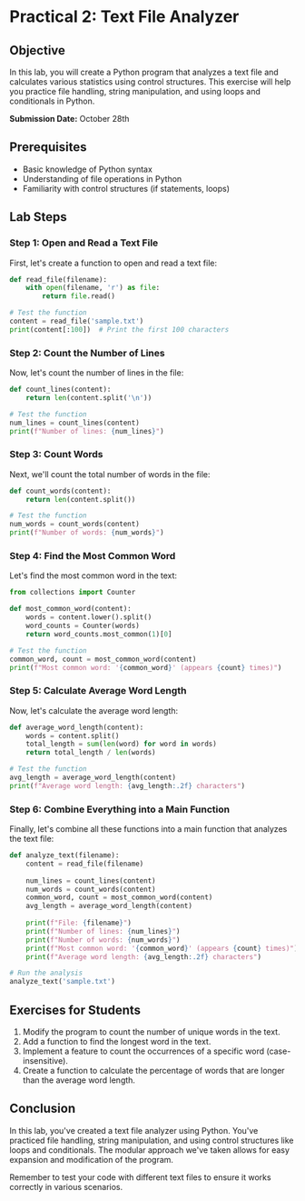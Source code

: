 # Practical 2: Text File Analyzer

## Objective
In this lab, you will create a Python program that analyzes a text file and calculates various statistics using control structures. This exercise will help you practice file handling, string manipulation, and using loops and conditionals in Python.

**Submission Date:** October 28th

## Prerequisites
- Basic knowledge of Python syntax
- Understanding of file operations in Python
- Familiarity with control structures (if statements, loops)

## Lab Steps

### Step 1: Open and Read a Text File

First, let's create a function to open and read a text file:

```python
def read_file(filename):
    with open(filename, 'r') as file:
        return file.read()

# Test the function
content = read_file('sample.txt')
print(content[:100])  # Print the first 100 characters
```

### Step 2: Count the Number of Lines

Now, let's count the number of lines in the file:

```python
def count_lines(content):
    return len(content.split('\n'))

# Test the function
num_lines = count_lines(content)
print(f"Number of lines: {num_lines}")
```

### Step 3: Count Words

Next, we'll count the total number of words in the file:

```python
def count_words(content):
    return len(content.split())

# Test the function
num_words = count_words(content)
print(f"Number of words: {num_words}")
```

### Step 4: Find the Most Common Word

Let's find the most common word in the text:

```python
from collections import Counter

def most_common_word(content):
    words = content.lower().split()
    word_counts = Counter(words)
    return word_counts.most_common(1)[0]

# Test the function
common_word, count = most_common_word(content)
print(f"Most common word: '{common_word}' (appears {count} times)")
```

### Step 5: Calculate Average Word Length

Now, let's calculate the average word length:

```python
def average_word_length(content):
    words = content.split()
    total_length = sum(len(word) for word in words)
    return total_length / len(words)

# Test the function
avg_length = average_word_length(content)
print(f"Average word length: {avg_length:.2f} characters")
```

### Step 6: Combine Everything into a Main Function

Finally, let's combine all these functions into a main function that analyzes the text file:

```python
def analyze_text(filename):
    content = read_file(filename)
    
    num_lines = count_lines(content)
    num_words = count_words(content)
    common_word, count = most_common_word(content)
    avg_length = average_word_length(content)
    
    print(f"File: {filename}")
    print(f"Number of lines: {num_lines}")
    print(f"Number of words: {num_words}")
    print(f"Most common word: '{common_word}' (appears {count} times)")
    print(f"Average word length: {avg_length:.2f} characters")

# Run the analysis
analyze_text('sample.txt')
```

## Exercises for Students

1. Modify the program to count the number of unique words in the text.
2. Add a function to find the longest word in the text.
3. Implement a feature to count the occurrences of a specific word (case-insensitive).
4. Create a function to calculate the percentage of words that are longer than the average word length.

## Conclusion

In this lab, you've created a text file analyzer using Python. You've practiced file handling, string manipulation, and using control structures like loops and conditionals. The modular approach we've taken allows for easy expansion and modification of the program.

Remember to test your code with different text files to ensure it works correctly in various scenarios.
